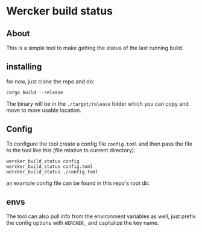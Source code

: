 # Wercker build status

## About
This is a simple tool to make getting the status of the last running build.

## installing

for now, just clone the repo and do:

```shell
cargo build --release
```

The binary will be in the `./target/release` folder which you can copy and move to more usable location.

## Config
To configure the tool create a config file `config.toml` and then pass the
file to the tool like this (file relative to current directory):

```shell
wercker_build_status config
wercker_build_status config.toml
wercker_build_status ./config.toml
```
an example config file can be found in this repo's root dir.

## envs

The tool can also pull info from the environment variables as well, just prefix
the config options with `WERCKER_` and capitalize the key name.
